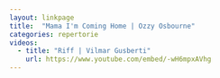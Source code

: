 ```yaml
---
layout: linkpage
title:  "Mama I'm Coming Home | Ozzy Osbourne"
categories: repertorie
videos:
  - title: "Riff | Vilmar Gusberti"
    url: https://www.youtube.com/embed/-wH6mpxAVhg
---
```


